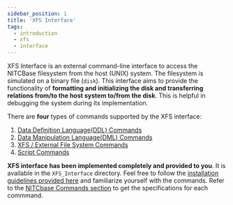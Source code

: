 ```yaml
---
sidebar_position: 1
title: 'XFS Interface'
tags:
  - introduction
  - xfs
  - interface
---
```

XFS Interface is an external command-line interface to access the NITCBase filesystem from the host (UNIX) system. 
The filesystem is simulated on a binary file (`disk`). This interface aims to provide the functionality of **formatting and initializing the disk and transferring relations from/to the host system to/from the disk**. This is helpful in debugging the system during its implementation. 

There are **four** types of commands supported by the XFS interface:

1. [Data Definition Language(DDL) Commands ](../NITCbase_Commands#data-definition-language-commands)
2. [Data Manipulation Language(DML) Commands](../NITCbase_Commands#data-manipulation-language-commands)
3. [XFS / External File System Commands](../NITCbase_Commands#external-file-system-xfs-commands)
4. [Script Commands](../NITCbase_Commands#script-commands)

**XFS interface has been implemented completely and provided to you**. It is available in the `XFS_Interface` directory. Feel free to follow the [installation guidelines provided here](./Installation%20Guidelines.md) and familiarize yourself with the commands. Refer to the [NITCbase Commands section](../NITCbase_Commands) to get the specifications for each commmand.